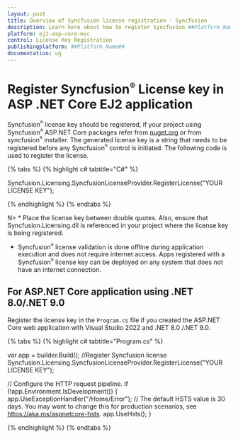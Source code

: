 ```yaml
---
layout: post
title: Overview of Syncfusion license registration - Syncfusion
description: Learn here about how to register Syncfusion ##Platform_Name## license key for ##Platform_Name## application for license validation.
platform: ej2-asp-core-mvc
control: License Key Registration
publishingplatform: ##Platform_Name##
documentation: ug
---
```


# Register Syncfusion<sup style="font-size:70%">&reg;</sup> License key in ASP .NET Core EJ2 application

Syncfusion<sup style="font-size:70%">&reg;</sup> license key should be registered, if your project using Syncfusion<sup style="font-size:70%">&reg;</sup> ASP.NET Core packages refer from [nuget.org](https://www.nuget.org/packages?q=syncfusion) or from syncfusion<sup style="font-size:70%">&reg;</sup> installer. The generated license key is a string that needs to be registered before any Syncfusion<sup style="font-size:70%">&reg;</sup> control is initiated. The following code is used to register the license.

{% tabs %}
{% highlight c# tabtitle="C#" %}

Syncfusion.Licensing.SyncfusionLicenseProvider.RegisterLicense("YOUR LICENSE KEY");

{% endhighlight %}
{% endtabs %}

N> * Place the license key between double quotes. Also, ensure that Syncfusion.Licensing.dll is referenced in your project where the license key is being registered.
* Syncfusion<sup style="font-size:70%">&reg;</sup> license validation is done offline during application execution and does not require internet access. Apps registered with a Syncfusion<sup style="font-size:70%">&reg;</sup> license key can be deployed on any system that does not have an internet connection.

## For ASP.NET Core application using .NET 8.0/.NET 9.0

Register the license key in the `Program.cs` file if you created the ASP.NET Core web application with Visual Studio 2022 and .NET 8.0 /.NET 9.0. 

{% tabs %}
{% highlight c# tabtitle="Program.cs" %}

var app = builder.Build();
//Register Syncfusion license
Syncfusion.Licensing.SyncfusionLicenseProvider.RegisterLicense("YOUR LICENSE KEY");

// Configure the HTTP request pipeline.
if (!app.Environment.IsDevelopment())
{
    app.UseExceptionHandler("/Home/Error");
    // The default HSTS value is 30 days. You may want to change this for production scenarios, see https://aka.ms/aspnetcore-hsts.
    app.UseHsts();
}

{% endhighlight %}
{% endtabs %}
